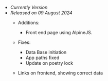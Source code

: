 - *Currently Version*
- *Released on 09 August 2024*
    - Additions:
        - Front end page using AlpineJS.

    - Fixes:
        - Data Base initiation
        - App paths fixed
        - Update on poetry lock
	- Links on frontend, showing correct data
